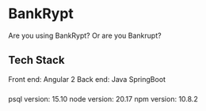 # BankRypt

Are you using BankRypt? Or are you Bankrupt?

## Tech Stack

Front end: Angular 2
Back end: Java SpringBoot

###

psql version: 15.10
node version: 20.17
npm version: 10.8.2

